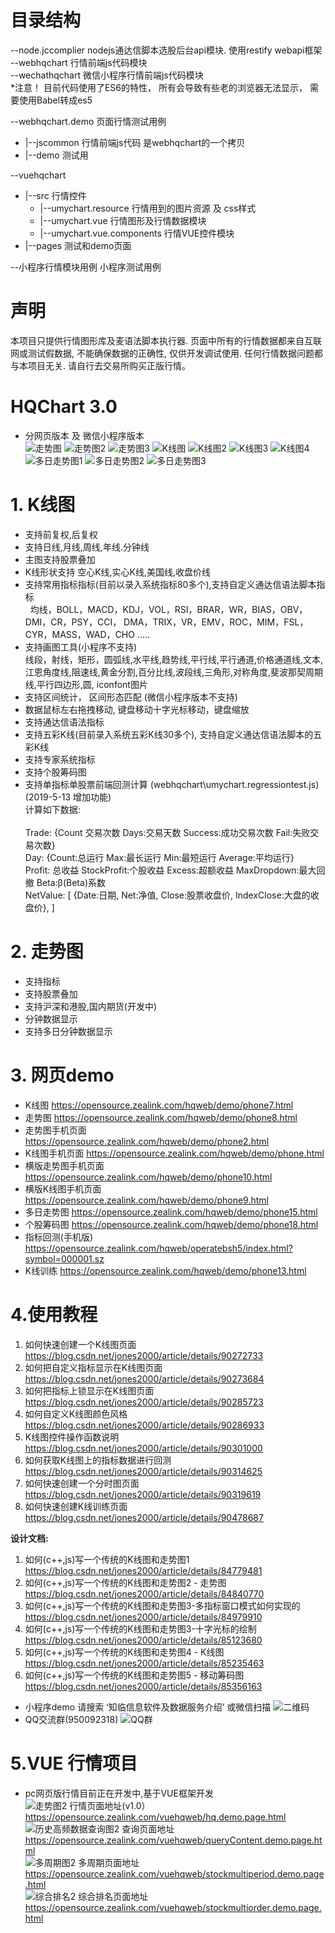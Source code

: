 # 目录结构
--node.jccomplier  nodejs通达信脚本选股后台api模块. 使用restify webapi框架 <br>
--webhqchart 行情前端js代码模块 <br>
--wechathqchart 微信小程序行情前端js代码模块 <br>
*注意！ 目前代码使用了ES6的特性， 所有会导致有些老的浏览器无法显示， 需要使用Babel转成es5

--webhqchart.demo 页面行情测试用例 <br>
   * |--jscommon 行情前端js代码 是webhqchart的一个拷贝 <br>
   * |--demo  测试用 <br>
   
--vuehqchart
   * |--src 行情控件
        * |--umychart.resource 行情用到的图片资源 及 css样式
        * |--umychart.vue 行情图形及行情数据模块
        * |--umychart.vue.components  行情VUE控件模块 
   * |--pages 测试和demo页面


--小程序行情模块用例 小程序测试用例<br>

# 声明
  本项目只提供行情图形库及麦语法脚本执行器.
  页面中所有的行情数据都来自互联网或测试假数据, 不能确保数据的正确性, 仅供开发调试使用. 任何行情数据问题都与本项目无关. 请自行去交易所购买正版行情。

# HQChart 3.0
* 分网页版本 及 微信小程序版本 <br>
  ![走势图](/小程序行情模块用例/image/hqchart_minute.PNG)
  ![走势图2](/小程序行情模块用例/image/hqchart_minute2.PNG)
  ![走势图3](/小程序行情模块用例/image/hqchart_minute_hscreen.PNG)
  ![K线图](/小程序行情模块用例/image/hqchart_kline.PNG)
  ![K线图2](/小程序行情模块用例/image/hqchart_kline_lock.PNG)
  ![K线图3](/小程序行情模块用例/image/hqchart_kline_hscreen.PNG)
  ![K线图4](/小程序行情模块用例/image/hqchart_kline_hscreen2.PNG)
  ![多日走势图1](/小程序行情模块用例/image/hqchart_minute_5day.PNG)
  ![多日走势图2](/小程序行情模块用例/image/hqchart_minute_5day2.PNG)
  ![多日走势图3](/小程序行情模块用例/image/hqchart_minute_5day3.PNG)
  
# 1. K线图
* 支持前复权,后复权 <br>
* 支持日线,月线,周线,年线.分钟线<br>
* 主图支持股票叠加 <br>
* K线形状支持 空心K线,实心K线,美国线,收盘价线
* 支持常用指标指标(目前以录入系统指标80多个),支持自定义通达信语法脚本指标<br>
    均线，BOLL，MACD，KDJ，VOL，RSI，BRAR，WR，BIAS，OBV，DMI，CR，PSY，CCI，
    DMA，TRIX，VR，EMV，ROC，MIM，FSL，CYR，MASS，WAD，CHO ..... <br>
* 支持画图工具(小程序不支持)<br>
     线段，射线，矩形，圆弧线,水平线,趋势线,平行线,平行通道,价格通道线,文本,江恩角度线,阻速线,黄金分割,百分比线,波段线,三角形,对称角度,斐波那契周期线,平行四边形,圆, iconfont图片 <br>
* 支持区间统计， 区间形态匹配 (微信小程序版本不支持) <br>
* 数据鼠标左右拖拽移动, 键盘移动十字光标移动，键盘缩放 <br>
* 支持通达信语法指标
* 支持五彩K线(目前录入系统五彩K线30多个), 支持自定义通达信语法脚本的五彩K线
* 支持专家系统指标
* 支持个股筹码图
* 支持单指标单股票前端回测计算 (webhqchart\umychart.regressiontest.js) (2019-5-13 增加功能)<br>
     计算如下数据:  <br>   
          Trade: {Count 交易次数  Days:交易天数 Success:成功交易次数 Fail:失败交易次数} <br>
          Day: {Count:总运行  Max:最长运行 Min:最短运行 Average:平均运行} <br>
          Profit: 总收益 StockProfit:个股收益  Excess:超额收益 MaxDropdown:最大回撤 Beta:β(Beta)系数 <br>
          NetValue: [ {Date:日期, Net:净值, Close:股票收盘价, IndexClose:大盘的收盘价}, ] <br>

# 2. 走势图
* 支持指标 <br>
* 支持股票叠加<br>
* 支持沪深和港股,国内期货(开发中)<br>
* 分钟数据显示 <br>
* 支持多日分钟数据显示<br>
# 3. 网页demo  <br>
* K线图  https://opensource.zealink.com/hqweb/demo/phone7.html  <br>
* 走势图 https://opensource.zealink.com/hqweb/demo/phone8.html  <br>
* 走势图手机页面 https://opensource.zealink.com/hqweb/demo/phone2.html  <br>
* K线图手机页面  https://opensource.zealink.com/hqweb/demo/phone.html  <br>
* 横版走势图手机页面 https://opensource.zealink.com/hqweb/demo/phone10.html  <br>
* 横版K线图手机页面  https://opensource.zealink.com/hqweb/demo/phone9.html  <br>
* 多日走势图 https://opensource.zealink.com/hqweb/demo/phone15.html <br>
* 个股筹码图 https://opensource.zealink.com/hqweb/demo/phone18.html <br>
* 指标回测(手机版) https://opensource.zealink.com/hqweb/operatebsh5/index.html?symbol=000001.sz <br>
* K线训练 https://opensource.zealink.com/hqweb/demo/phone13.html <br>

# 4.使用教程
1. 如何快速创建一个K线图页面 https://blog.csdn.net/jones2000/article/details/90272733 <br>
2. 如何把自定义指标显示在K线图页面 https://blog.csdn.net/jones2000/article/details/90273684 <br>
3. 如何把指标上锁显示在K线图页面 https://blog.csdn.net/jones2000/article/details/90285723 <br>
4. 如何自定义K线图颜色风格 https://blog.csdn.net/jones2000/article/details/90286933 <br>
5. K线图控件操作函数说明 https://blog.csdn.net/jones2000/article/details/90301000 <br>
6. 如何获取K线图上的指标数据进行回测 https://blog.csdn.net/jones2000/article/details/90314625 <br>
7. 如何快速创建一个分时图页面 https://blog.csdn.net/jones2000/article/details/90319619 <br>
8. 如何快速创建K线训练页面 https://blog.csdn.net/jones2000/article/details/90478687 <br>

**设计文档:**
1. 如何(c++,js)写一个传统的K线图和走势图1 https://blog.csdn.net/jones2000/article/details/84779481 <br>
2. 如何(c++,js)写一个传统的K线图和走势图2 - 走势图 https://blog.csdn.net/jones2000/article/details/84840770 <br>
3. 如何(c++,js)写一个传统的K线图和走势图3-多指标窗口模式如何实现的 https://blog.csdn.net/jones2000/article/details/84979910 <br>
4. 如何(c++,js)写一个传统的K线图和走势图3-十字光标的绘制 https://blog.csdn.net/jones2000/article/details/85123680 <br>
5. 如何(c++,js)写一个传统的K线图和走势图4 - K线图 https://blog.csdn.net/jones2000/article/details/85235463 <br>
6. 如何(c++,js)写一个传统的K线图和走势图5 - 移动筹码图 https://blog.csdn.net/jones2000/article/details/85356163 <br>

* 小程序demo 请搜索 ‘知临信息软件及数据服务介绍’ 或微信扫描 ![二维码](/小程序行情模块用例/image/wechatrcode.jpg)
* QQ交流群(950092318) ![QQ群](/小程序行情模块用例/image/qqcode.png)

# 5.VUE 行情项目

* pc网页版行情目前正在开发中,基于VUE框架开发 <br>
  ![走势图2](/小程序行情模块用例/image/pch5hq.PNG)
   行情页面地址(v1.0） https://opensource.zealink.com/vuehqweb/hq.demo.page.html <br>
  ![历史高频数据查询图2](/小程序行情模块用例/image/pch5history.PNG)
   查询页面地址 https://opensource.zealink.com/vuehqweb/queryContent.demo.page.html <br>
  ![多周期图2](/小程序行情模块用例/image/pch5hq2.png)
   多周期页面地址 https://opensource.zealink.com/vuehqweb/stockmultiperiod.demo.page.html <br>
   ![综合排名2](/小程序行情模块用例/image/pch5hq3.png)
   综合排名页面地址 https://opensource.zealink.com/vuehqweb/stockmultiorder.demo.page.html <br>

